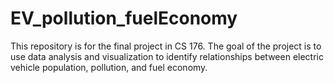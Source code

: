 # EV_pollution_fuelEconomy
This repository is for the final project in CS 176. The goal of the project is to use data analysis and visualization to identify relationships between electric vehicle population, pollution, and fuel economy.
